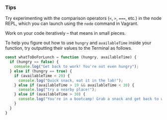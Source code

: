 ### Tips

Try experimenting with the comparison operators (`<`, `>`, `===`, etc.) in the node REPL, which you can launch using the `node` command in Vagrant.

Work on your code iteratively – that means in small pieces. 

To help you figure out how to use `hungry` and `availableTime` inside your function, try outputting their values to the Terminal as follows.


```javascript
const whatToDoForLunch = function (hungry, availableTime) {
  if (hungry == false) {
    console.log("Get back to work! You're not even hungry");
  } else if (hungry == true) {
    if (availableTime < 20) {
      console.log("Quick snack, eat it in the lab!");
    } else if (availableTime > 19 && availableTime < 30) {
      console.log("try a nearby place!");
    } else if (availableTime > 30) {
      console.log("You're in a bootcamp! Grab a snack and get back to work!!!! Reconsider your free time.");
    }
  }
}
```